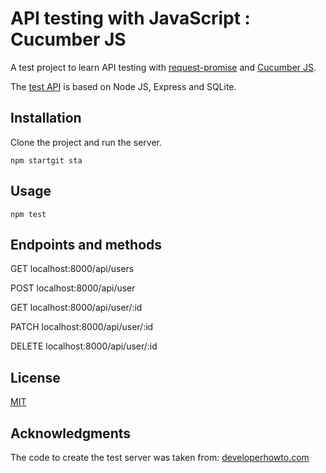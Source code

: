 # API testing with JavaScript : Cucumber JS

A test project to learn API testing with [request-promise](https://github.com/request/request-promise) and [Cucumber JS](https://cucumber.io/docs/installation/javascript/).

The [test API](https://github.com/fraigo/node-express-rest-api-example) is based on Node JS, Express and SQLite.

## Installation

Clone the project and run the server.

```node
npm startgit sta
```

## Usage

```node
npm test
```

## Endpoints and methods
GET localhost:8000/api/users

POST localhost:8000/api/user

GET localhost:8000/api/user/:id

PATCH localhost:8000/api/user/:id

DELETE localhost:8000/api/user/:id

## License
[MIT](https://choosealicense.com/licenses/mit/)

## Acknowledgments

The code to create the test server was taken from:
[developerhowto.com](https://developerhowto.com/2018/12/29/build-a-rest-api-with-node-js-and-express-js/)